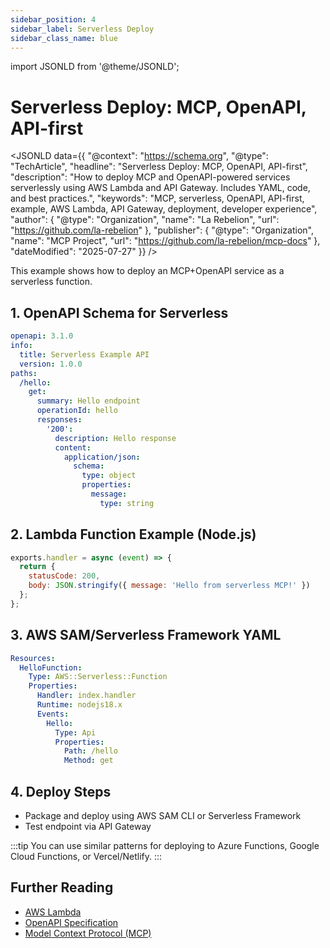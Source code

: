 ```yaml
---
sidebar_position: 4
sidebar_label: Serverless Deploy
sidebar_class_name: blue
---
```

import JSONLD from '@theme/JSONLD';

# Serverless Deploy: MCP, OpenAPI, API-first

<JSONLD data={{
  "@context": "https://schema.org",
  "@type": "TechArticle",
  "headline": "Serverless Deploy: MCP, OpenAPI, API-first",
  "description": "How to deploy MCP and OpenAPI-powered services serverlessly using AWS Lambda and API Gateway. Includes YAML, code, and best practices.",
  "keywords": "MCP, serverless, OpenAPI, API-first, example, AWS Lambda, API Gateway, deployment, developer experience",
  "author": {
    "@type": "Organization",
    "name": "La Rebelion",
    "url": "https://github.com/la-rebelion"
  },
  "publisher": {
    "@type": "Organization",
    "name": "MCP Project",
    "url": "https://github.com/la-rebelion/mcp-docs"
  },
  "dateModified": "2025-07-27"
}} />

This example shows how to deploy an MCP+OpenAPI service as a serverless function.

## 1. OpenAPI Schema for Serverless
```yaml
openapi: 3.1.0
info:
  title: Serverless Example API
  version: 1.0.0
paths:
  /hello:
    get:
      summary: Hello endpoint
      operationId: hello
      responses:
        '200':
          description: Hello response
          content:
            application/json:
              schema:
                type: object
                properties:
                  message:
                    type: string
```

## 2. Lambda Function Example (Node.js)
```js
exports.handler = async (event) => {
  return {
    statusCode: 200,
    body: JSON.stringify({ message: 'Hello from serverless MCP!' })
  };
};
```

## 3. AWS SAM/Serverless Framework YAML
```yaml
Resources:
  HelloFunction:
    Type: AWS::Serverless::Function
    Properties:
      Handler: index.handler
      Runtime: nodejs18.x
      Events:
        Hello:
          Type: Api
          Properties:
            Path: /hello
            Method: get
```

## 4. Deploy Steps
- Package and deploy using AWS SAM CLI or Serverless Framework
- Test endpoint via API Gateway

:::tip
You can use similar patterns for deploying to Azure Functions, Google Cloud Functions, or Vercel/Netlify.
:::

## Further Reading
- [AWS Lambda](https://aws.amazon.com/lambda/)
- [OpenAPI Specification](https://swagger.io/specification/)
- [Model Context Protocol (MCP)](https://github.com/la-rebelion)
